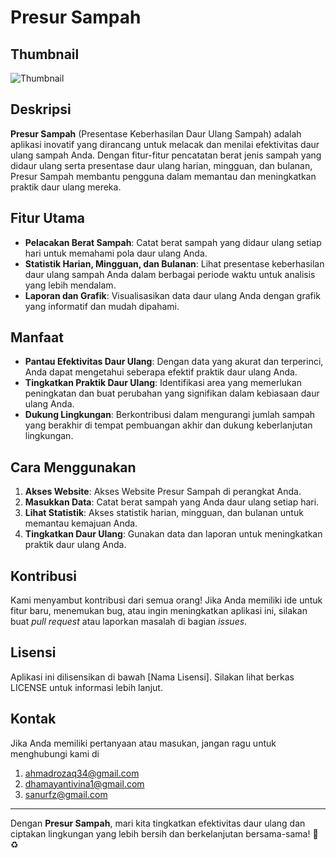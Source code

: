 # Presur Sampah

## Thumbnail
![Thumbnail](https://github.com/Raqanzaa/Pressure-Sampah/raw/main/Thumbnail.png)

## Deskripsi

**Presur Sampah** (Presentase Keberhasilan Daur Ulang Sampah) adalah aplikasi inovatif yang dirancang untuk melacak dan menilai efektivitas daur ulang sampah Anda. Dengan fitur-fitur pencatatan berat jenis sampah yang didaur ulang serta presentase daur ulang harian, mingguan, dan bulanan, Presur Sampah membantu pengguna dalam memantau dan meningkatkan praktik daur ulang mereka.

## Fitur Utama

- **Pelacakan Berat Sampah**: Catat berat sampah yang didaur ulang setiap hari untuk memahami pola daur ulang Anda.
- **Statistik Harian, Mingguan, dan Bulanan**: Lihat presentase keberhasilan daur ulang sampah Anda dalam berbagai periode waktu untuk analisis yang lebih mendalam.
- **Laporan dan Grafik**: Visualisasikan data daur ulang Anda dengan grafik yang informatif dan mudah dipahami.

## Manfaat

- **Pantau Efektivitas Daur Ulang**: Dengan data yang akurat dan terperinci, Anda dapat mengetahui seberapa efektif praktik daur ulang Anda.
- **Tingkatkan Praktik Daur Ulang**: Identifikasi area yang memerlukan peningkatan dan buat perubahan yang signifikan dalam kebiasaan daur ulang Anda.
- **Dukung Lingkungan**: Berkontribusi dalam mengurangi jumlah sampah yang berakhir di tempat pembuangan akhir dan dukung keberlanjutan lingkungan.

## Cara Menggunakan

1. **Akses Website**: Akses Website Presur Sampah di perangkat Anda.
2. **Masukkan Data**: Catat berat sampah yang Anda daur ulang setiap hari.
3. **Lihat Statistik**: Akses statistik harian, mingguan, dan bulanan untuk memantau kemajuan Anda.
4. **Tingkatkan Daur Ulang**: Gunakan data dan laporan untuk meningkatkan praktik daur ulang Anda.

## Kontribusi

Kami menyambut kontribusi dari semua orang! Jika Anda memiliki ide untuk fitur baru, menemukan bug, atau ingin meningkatkan aplikasi ini, silakan buat *pull request* atau laporkan masalah di bagian *issues*.

## Lisensi

Aplikasi ini dilisensikan di bawah [Nama Lisensi]. Silakan lihat berkas LICENSE untuk informasi lebih lanjut.

## Kontak

Jika Anda memiliki pertanyaan atau masukan, jangan ragu untuk menghubungi kami di 
1. ahmadrozaq34@gmail.com
2. dhamayantivina1@gmail.com
3. sanurfz@gmail.com

---

Dengan **Presur Sampah**, mari kita tingkatkan efektivitas daur ulang dan ciptakan lingkungan yang lebih bersih dan berkelanjutan bersama-sama! 🌱♻️
